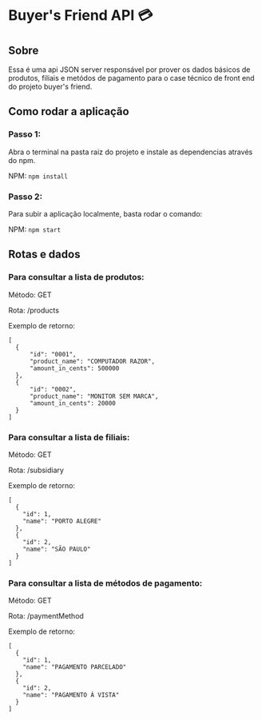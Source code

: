 # Buyer's Friend API 💳

## Sobre
Essa é uma api JSON server responsável por prover os dados básicos de produtos, filiais e metódos de pagamento para o case técnico de front end do projeto buyer's friend.

## Como rodar a aplicação

### Passo 1:
Abra o terminal na pasta raiz do projeto e instale as dependencias através do npm.

NPM: `npm install`

### Passo 2:
Para subir a aplicação localmente, basta rodar o comando:

NPM: `npm start`

## Rotas e dados
### Para consultar a lista de produtos:

Método: GET

Rota: /products

Exemplo de retorno:

```
[
  {
      "id": "0001",
      "product_name": "COMPUTADOR RAZOR",
      "amount_in_cents": 500000
  },
  {
      "id": "0002",
      "product_name": "MONITOR SEM MARCA",
      "amount_in_cents": 20000
  }
]
```

### Para consultar a lista de filiais:

Método: GET

Rota: /subsidiary

Exemplo de retorno:

```
[
  {
    "id": 1, 
    "name": "PORTO ALEGRE"
  },
  {
    "id": 2, 
    "name": "SÃO PAULO"
  }
]
```

### Para consultar a lista de métodos de pagamento:

Método: GET

Rota: /paymentMethod

Exemplo de retorno:

```
[
  {
    "id": 1, 
    "name": "PAGAMENTO PARCELADO"
  },
  {
    "id": 2,
    "name": "PAGAMENTO À VISTA"
  }
]
```
